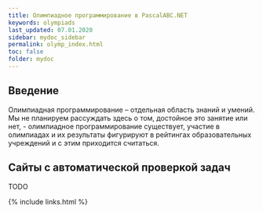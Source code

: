 ```yaml
---
title: Олимпиадное программирование в PascalABC.NET
keywords: olympiads
last_updated: 07.01.2020
sidebar: mydoc_sidebar
permalink: olymp_index.html
toc: false
folder: mydoc
---
```


## Введение

Олимпиадная программирование – отдельная область знаний и умений. Мы не планируем рассуждать здесь о том, достойное это занятие или нет, - олимпиадное программирование существует, участие в олимпиадах и их результаты фигурируют в рейтингах образовательных учреждений и с этим приходится считаться.

## Сайты с автоматической проверкой задач

TODO

{% include links.html %}

